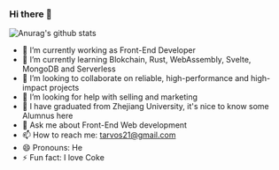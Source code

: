 ### Hi there 👋

<!--
**tarvos21/tarvos21** is a ✨ _special_ ✨ repository because its `README.md` (this file) appears on your GitHub profile.

Here are some ideas to get you started:

-->

![Anurag's github stats](https://github-readme-stats.vercel.app/api?username=tarvos21&show_icons=true&theme=radical&count_private=true)


- 🔭 I’m currently working as Front-End Developer
- 🌱 I’m currently learning Blokchain, Rust, WebAssembly, Svelte, MongoDB and Serverless
- 👯 I’m looking to collaborate on reliable, high-performance and high-impact projects
- 🤔 I’m looking for help with selling and marketing
- 📖 I have graduated from Zhejiang University, it's nice to know some Alumnus here
- 💬 Ask me about Front-End Web development
- 📫 How to reach me: tarvos21@gmail.com
- 😄 Pronouns: He
- ⚡ Fun fact: I love Coke
